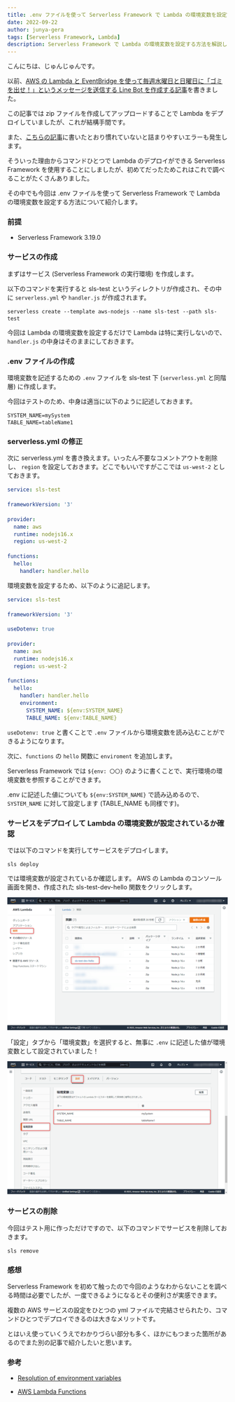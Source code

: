 ```yaml
---
title: .env ファイルを使って Serverless Framework で Lambda の環境変数を設定する方法
date: 2022-09-22
author: junya-gera
tags: [Serverless Framework, Lambda]
description: Serverless Framework で Lambda の環境変数を設定する方法を解説します。
---
```


こんにちは、じゅんじゅんです。

以前、[AWS の Lambda と EventBridge を使って毎週水曜日と日曜日に「ゴミを出せ！」というメッセージを送信する Line Bot を作成する記事](https://mseeeen.msen.jp/create-line-bot-with-lambda-and-eventbridge/)を書きました。

この記事では zip ファイルを作成してアップロードすることで Lambda をデプロイしていましたが、これが結構手間です。

また、[こちらの記事](https://mseeeen.msen.jp/how-to-solve-lambda-error-that-handler-or-module-cannot-be-found/)に書いたとおり慣れていないと詰まりやすいエラーも発生します。

そういった理由からコマンドひとつで Lambda のデプロイができる Serverless Framework を使用することにしましたが、初めてだったためこれはこれで調べることがたくさんありました。

その中でも今回は .env ファイルを使って Serverless Framework で Lambda の環境変数を設定する方法について紹介します。


### 前提
- Serverless Framework 3.19.0

### サービスの作成
まずはサービス (Serverless Framework の実行環境) を作成します。

以下のコマンドを実行すると sls-test というディレクトリが作成され、その中に `serverless.yml` や `handler.js` が作成されます。

```
serverless create --template aws-nodejs --name sls-test --path sls-test
```

今回は Lambda の環境変数を設定するだけで Lambda は特に実行しないので、 `handler.js` の中身はそのままにしておきます。

### .env ファイルの作成
環境変数を記述するための `.env` ファイルを sls-test 下 (`serverless.yml` と同階層) に作成します。

今回はテストのため、中身は適当に以下のように記述しておきます。

```:title=.env
SYSTEM_NAME=mySystem
TABLE_NAME=tableName1
```

### serverless.yml の修正
次に serverless.yml を書き換えます。いったん不要なコメントアウトを削除し、 `region` を設定しておきます。どこでもいいですがここでは `us-west-2` としておきます。

```yml{8}:title=serverless.yml
service: sls-test

frameworkVersion: '3'

provider:
  name: aws
  runtime: nodejs16.x
  region: us-west-2

functions:
  hello:
    handler: handler.hello
```

環境変数を設定するため、以下のように追記します。

```yml{5,15-17}:title=serverless.yml
service: sls-test

frameworkVersion: '3'

useDotenv: true

provider:
  name: aws
  runtime: nodejs16.x
  region: us-west-2

functions:
  hello:
    handler: handler.hello
    environment:
      SYSTEM_NAME: ${env:SYSTEM_NAME}
      TABLE_NAME: ${env:TABLE_NAME}
```

`useDotenv: true` と書くことで `.env` ファイルから環境変数を読み込むことができるようになります。

次に、`functions` の `hello` 関数に `enviroment` を追加します。

Serverless Framework では `${env: 〇〇}` のように書くことで、実行環境の環境変数を参照することができます。

.env に記述した値についても `${env:SYSTEM_NAME}` で読み込めるので、 `SYSTEM_NAME` に対して設定します (TABLE_NAME も同様です)。

### サービスをデプロイして Lambda の環境変数が設定されているか確認
では以下のコマンドを実行してサービスをデプロイします。

```
sls deploy
```

では環境変数が設定されているか確認します。 AWS の Lambda のコンソール画面を開き、作成された sls-test-dev-hello 関数をクリックします。

![AWS コンソール Lambda → 関数 → sls-test-dev-hello](images/2022-07-24_02h22_24.png  "AWS コンソール Lambda → 関数 → sls-test-dev-hello")

「設定」タブから「環境変数」を選択すると、無事に `.env` に記述した値が環境変数として設定されていました！

![設定 → 環境関数](images/2022-07-24_02h26_25.png  "設定 → 環境関数")

### サービスの削除
今回はテスト用に作っただけですので、以下のコマンドでサービスを削除しておきます。
```
sls remove
```

### 感想
Serverless Framework を初めて触ったので今回のようなわからないことを調べる時間は必要でしたが、一度できるようになるとその便利さが実感できます。

複数の AWS サービスの設定をひとつの yml ファイルで完結させられたり、コマンドひとつでデプロイできるのは大きなメリットです。

とはいえ使っていくうえでわかりづらい部分も多く、ほかにもつまった箇所があるのでまた別の記事で紹介したいと思います。

### 参考

- [Resolution of environment variables](https://www.serverless.com/framework/docs/environment-variables/)

- [AWS Lambda Functions](https://www.serverless.com/framework/docs/providers/aws/guide/functions)
